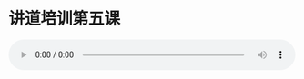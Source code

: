# 讲道培训第五课

<audio style="width: 100%;" preload="false" controls controlslist="nodownload"><source src="//cdn.wechat.edu.pl/audio/mp3/old/25518.mp3" type="audio/mpeg">Your browser does not support the audio element.</audio>


